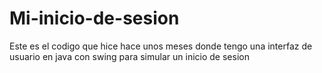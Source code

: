 # Mi-inicio-de-sesion
Este es el codigo que hice hace unos meses donde tengo una interfaz de usuario en java con swing  para simular un inicio de sesion
